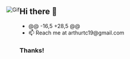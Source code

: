 <div style="display: flex; flex-direction: row;">
  <div style="display: flex; flex-direction: column;">
<style>
  Content {
    display: flex;
    flex-direction: row;
  }

  Item {
    display: flex;
    flex-direction: column;
  }
</style>

<Content style="">
  <Item>
    <img
      src="https://pa1.narvii.com/7448/d7d6bbb68f4bf9e359c28eaf9eac6d2af3d569eer1-540-810_hq.gif"
      alt="Gif"
    />
  </div>
  <div style="display: flex; flex-direction: column;">
  </Item>
  <Item>
    <h2>Hi there 👋</h2>
    <ul>
      <li>
@@ -16,5 +28,5 @@
      <li>📫 Reach me at arthurtc19@gmail.com</li>
    </ul>
    <h3>Thanks!</h3>
  </div>
  </Item>
</div>

